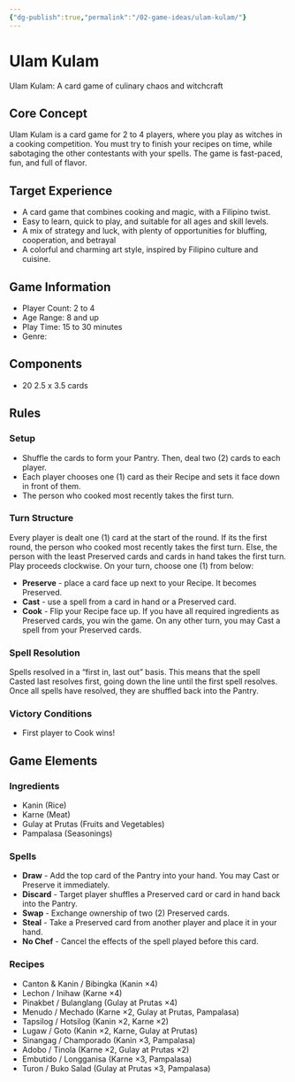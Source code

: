 ```yaml
---
{"dg-publish":true,"permalink":"/02-game-ideas/ulam-kulam/"}
---
```


# Ulam Kulam
Ulam Kulam: A card game of culinary chaos and witchcraft
## Core Concept
Ulam Kulam is a card game for 2 to 4 players, where you play as witches in a cooking competition. You must try to finish your recipes on time, while sabotaging the other contestants with your spells. The game is fast-paced, fun, and full of flavor. 
## Target Experience
- A card game that combines cooking and magic, with a Filipino twist.
- Easy to learn, quick to play, and suitable for all ages and skill levels.
- A mix of strategy and luck, with plenty of opportunities for bluffing, cooperation, and betrayal
- A colorful and charming art style, inspired by Filipino culture and cuisine.
## Game Information
- Player Count: 2 to 4
- Age Range: 8 and up
- Play Time: 15 to 30 minutes
- Genre: 
## Components
- 20 2.5 x 3.5 cards
## Rules
### Setup
- Shuffle the cards to form your Pantry. Then, deal two (2) cards to each player.
- Each player chooses one (1) card as their Recipe and sets it face down in front of them.
- The person who cooked most recently takes the first turn.
### Turn Structure
Every player is dealt one (1) card at the start of the round. If its the first round, the person who cooked most recently takes the first turn. Else, the person with the least Preserved cards and cards in hand takes the first turn. Play proceeds clockwise.
On your turn, choose one (1) from below:
- **Preserve** - place a card face up next to your Recipe. It becomes Preserved.
- **Cast** - use a spell from a card in hand or a Preserved card.
- **Cook** - Flip your Recipe face up. If you have all required ingredients as Preserved cards, you win the game.
On any other turn, you may Cast a spell from your Preserved cards.
### Spell Resolution
Spells resolved in a “first in, last out” basis. This means that the spell Casted last resolves first, going down the line until the first spell resolves. Once all spells have resolved, they are shuffled back into the Pantry.
### Victory Conditions
- First player to Cook wins!
## Game Elements
### Ingredients
- Kanin (Rice)
- Karne (Meat)
- Gulay at Prutas (Fruits and Vegetables)
- Pampalasa (Seasonings)
### Spells
- **Draw** - Add the top card of the Pantry into your hand. You may Cast or Preserve it immediately.
- **Discard** - Target player shuffles a Preserved card or card in hand back into the Pantry.
- **Swap** - Exchange ownership of two (2) Preserved cards.
- **Steal** - Take a Preserved card from another player and place it in your hand.
- **No Chef** - Cancel the effects of the spell played before this card.
### Recipes
- Canton & Kanin / Bibingka (Kanin ×4)
- Lechon / Inihaw (Karne ×4)
- Pinakbet / Bulanglang (Gulay at Prutas ×4)
- Menudo / Mechado (Karne ×2, Gulay at Prutas, Pampalasa)
- Tapsilog / Hotsilog (Kanin ×2, Karne ×2)
- Lugaw / Goto (Kanin ×2, Karne, Gulay at Prutas)
- Sinangag / Champorado (Kanin ×3, Pampalasa)
- Adobo / Tinola (Karne ×2, Gulay at Prutas ×2)
- Embutido / Longganisa (Karne ×3, Pampalasa)
- Turon / Buko Salad (Gulay at Prutas ×3, Pampalasa)